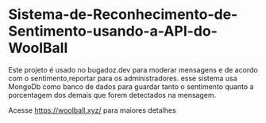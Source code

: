 # Sistema-de-Reconhecimento-de-Sentimento-usando-a-API-do-WoolBall
Este projeto é usado no bugadoz.dev para moderar mensagens e de acordo com o sentimento,reportar para os administradores. esse sistema usa MongoDb como banco de dados para guardar tanto o sentimento quanto a porcentagem dos demais que forem detectados na mensagem.

Acesse https://woolball.xyz/ para maiores detalhes
